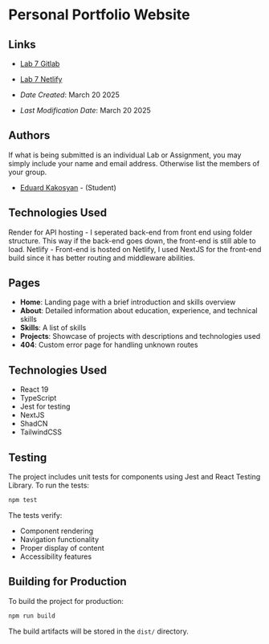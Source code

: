 # Personal Portfolio Website

## Links

* [Lab 7 Gitlab](https://git.cs.dal.ca/kakosyan/csci3172/-/tree/main/labs/lab6)
* [Lab 7 Netlify](https://csci3172-lab6-seven.vercel.app/)

* *Date Created*: March 20 2025
* *Last Modification Date*: March 20 2025

## Authors

If what is being submitted is an individual Lab or Assignment, you may simply include your name and email address. Otherwise list the members of your group.

* [Eduard Kakosyan](kakosyaneduard@dal.ca) - (Student)

## Technologies Used
Render for API hosting - I seperated back-end from front end using folder structure. This way if the back-end goes down, the front-end is still able to load. 
Netlify - Front-end is hosted on Netlify, I used NextJS for the front-end build since it has better routing and middleware abilities.


## Pages

- **Home**: Landing page with a brief introduction and skills overview
- **About**: Detailed information about education, experience, and technical skills
- **Skills**: A list of skills
- **Projects**: Showcase of projects with descriptions and technologies used
- **404**: Custom error page for handling unknown routes

## Technologies Used

- React 19
- TypeScript
- Jest for testing
- NextJS
- ShadCN
- TailwindCSS

## Testing
The project includes unit tests for components using Jest and React Testing Library. To run the tests:

```bash
npm test
```

The tests verify:
- Component rendering
- Navigation functionality
- Proper display of content
- Accessibility features

## Building for Production

To build the project for production:

```bash
npm run build
```

The build artifacts will be stored in the `dist/` directory.
